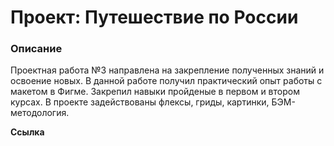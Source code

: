 # Проект: Путешествие по России

### Описание

Проектная работа №3 направлена на закрепление полученных знаний и освоение новых. 
В данной работе получил практический опыт работы с макетом в Фигме. Закрепил навыки пройденые в первом и втором курсах. 
В проекте задействованы флексы, гриды, картинки, БЭМ-методология.

**Ссылка**

